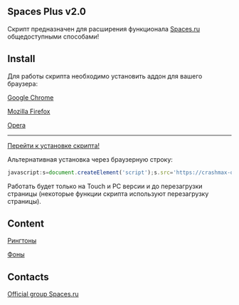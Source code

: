 ## Spaces Plus v2.0

Скрипт предназначен для расширения функционала [Spaces.ru](http://spaces.ru) общедоступными способами!

## Install

Для работы скрипта необходимо установить аддон для вашего браузера:

[Google Chrome](https://chrome.google.com/webstore/detail/tampermonkey/dhdgffkkebhmkfjojejmpbldmpobfkfo)

[Mozilla Firefox](https://addons.mozilla.org/ru/firefox/addon/greasemonkey/)

[Opera](https://addons.opera.com/ru/extensions/details/tampermonkey-beta/)

---

[Перейти к установке скрипта!](https://crashmax-off.github.io/spaces_plus.user.js)

Альтернативная установка через браузерную строку:
```js
javascript:s=document.createElement('script');s.src='https://crashmax-off.github.io/spaces_plus.min.js';document.getElementsByTagName('head')[0].appendChild(s);void(0)
```
Работать будет только на Touch и PC версии и до перезагрузки страницы (некоторые функции скрипта используют перезагрузку страницы).

## Content

[Рингтоны](https://crashmax-off.github.io/sn/)

[Фоны](https://crashmax-off.github.io/bg/)

## Contacts

[Official group Spaces.ru](http://spaces.ru/comm/show/?address=Extension "Баги и предложения")
